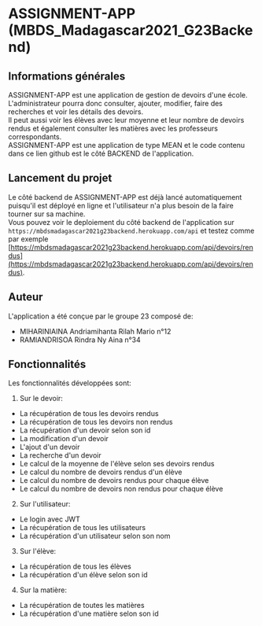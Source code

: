 # ASSIGNMENT-APP (MBDS_Madagascar2021_G23Backend)

## Informations générales   
ASSIGNMENT-APP est une application de gestion de devoirs d'une école.  
L'administrateur pourra donc consulter, ajouter, modifier, faire des recherches et voir les détails des devoirs.  
Il peut aussi voir les élèves avec leur moyenne et leur nombre de devoirs rendus et également consulter les matières avec les professeurs correspondants.  
ASSIGNMENT-APP est une application de type MEAN et le code contenu dans ce lien github est le côté BACKEND de l'application.

## Lancement du projet    
Le côté backend de ASSIGNMENT-APP est déjà lancé automatiquement puisqu'il est déployé en ligne et l'utilisateur n'a plus besoin de la faire tourner sur sa machine.    
Vous pouvez voir le deploiement du côté backend de l'application sur `https://mbdsmadagascar2021g23backend.herokuapp.com/api` et testez comme par exemple [https://mbdsmadagascar2021g23backend.herokuapp.com/api/devoirs/rendus](https://mbdsmadagascar2021g23backend.herokuapp.com/api/devoirs/rendus).

## Auteur    
L'application a été conçue par le groupe 23 composé de:
- MIHARINIAINA Andriamihanta Rilah Mario    n°12  
- RAMIANDRISOA Rindra Ny Aina               n°34

## Fonctionnalités    
Les fonctionnalités développées sont:  
1. Sur le devoir:
- La récupération de tous les devoirs rendus 
- La récupération de tous les devoirs non rendus 
- La récupération d'un devoir selon son id
- La modification d'un devoir
- L'ajout d'un devoir
- La recherche d'un devoir
- Le calcul de la moyenne de l'élève selon ses devoirs rendus
- Le calcul du nombre de devoirs rendus d'un élève
- Le calcul du nombre de devoirs rendus pour chaque élève 
- Le calcul du nombre de devoirs non rendus pour chaque élève 
2. Sur l'utilisateur:  
- Le login avec JWT
- La récupération de tous les utilisateurs
- La récupération d'un utilisateur selon son nom
3. Sur l'élève:  
- La récupération de tous les élèves
- La récupération d'un élève selon son id
4. Sur la matière:  
- La récupération de toutes les matières
- La récupération d'une matière selon son id